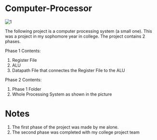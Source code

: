 # Computer-Processor
![1](https://github.com/user-attachments/assets/bb99f7ef-9626-43f8-95e4-c420fee2b8e3)

The following project is a computer processing system (a small one). This was a project in my sophomore year in college. The project contains 2 phases. 

Phase 1 Contents:
1) Register File
2) ALU
3) Datapath File that connectes the Register File to the ALU

Phase 2 Contents:
1) Phase 1 Folder
2) Whole Processing System as shown in the picture

# Notes
1) The first phase of the project was made by me alone.
2) The second phase was completed with my college project team
